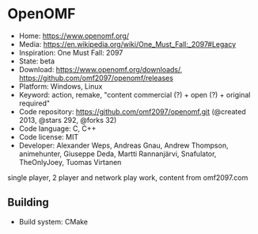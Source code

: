 # OpenOMF

- Home: https://www.openomf.org/
- Media: https://en.wikipedia.org/wiki/One_Must_Fall:_2097#Legacy
- Inspiration: One Must Fall: 2097
- State: beta
- Download: https://www.openomf.org/downloads/, https://github.com/omf2097/openomf/releases
- Platform: Windows, Linux
- Keyword: action, remake, "content commercial (?) + open (?) + original required"
- Code repository: https://github.com/omf2097/openomf.git (@created 2013, @stars 292, @forks 32)
- Code language: C, C++
- Code license: MIT
- Developer: Alexander Weps, Andreas Gnau, Andrew Thompson, animehunter, Giuseppe Deda, Martti Rannanjärvi, Snafulator, TheOnlyJoey, Tuomas Virtanen

single player, 2 player and network play work, content from omf2097.com

## Building

- Build system: CMake
